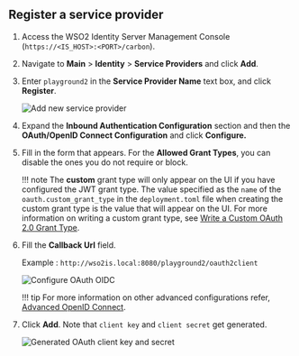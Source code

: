 ## Register a service provider

1.  Access the WSO2 Identity Server Management Console (`https://<IS_HOST>:<PORT>/carbon`).

2.  Navigate to **Main** > **Identity** > **Service Providers** and click **Add**.

3.  Enter `playground2` in the **Service Provider Name** text box, and click **Register**.

     ![Add new service provider](../../assets/img/fragments/register-sp-playground.png) 
    
4.  Expand the **Inbound Authentication Configuration** section and then
    the **OAuth/OpenID Connect Configuration** and click **Configure.**   
    
5.  Fill in the form that appears. For the **Allowed Grant Types**, you can disable the ones you do not require or block.
        
    !!! note
        The **custom** grant type will only appear on the UI if you have configured the JWT grant
        type. The value specified as the `name`
        of the `oauth.custom_grant_type` in the `deployment.toml` file when
        creating the custom grant type is the value that will appear on the
        UI. For more information on writing a custom grant type, see
        [Write a Custom OAuth 2.0 Grant Type](../../develop/extend/oauth2/write-a-custom-oauth-2.0-grant-type).
        
6.  Fill the **Callback Url** field. 

    Example : `http://wso2is.local:8080/playground2/oauth2client`
    
    ![Configure OAuth OIDC](../../assets/img/fragments/configure-oauth-oidc.png)

    !!! tip
        For more information on other advanced configurations
        refer, [Advanced OpenID Connect](../../guides/login/oidc-parameters-in-auth-request/).
        
7.  Click **Add**. Note that `client key` and `client secret` get generated.
  
    ![Generated OAuth client key and secret](../../assets/img/fragments/generated-key-secret.png) 
